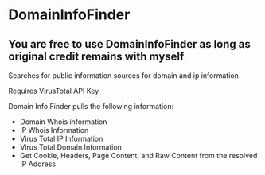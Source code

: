 # DomainInfoFinder
## You are free to use DomainInfoFinder as long as original credit remains with myself
Searches for public information sources for domain and ip information

Requires VirusTotal API Key

Domain Info Finder pulls the following information:

- Domain Whois information
- IP Whois Information
- Virus Total IP Information
- Virus Total Domain Information
- Get Cookie, Headers, Page Content, and Raw Content from the resolved IP Address
